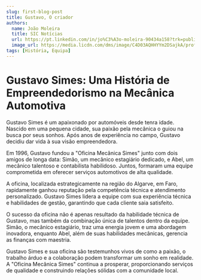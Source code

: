 ```yaml
---
slug: first-blog-post
title: Gustavo, O criador
authors:
  name: João Moleira
  title: SIC Notícias
  url: https://pt.linkedin.com/in/jo%C3%A3o-moleira-90434a158?trk=public_profile_browsemap-profile
  image_url: https://media.licdn.com/dms/image/C4D03AQHHYYm2DSajkA/profile-displayphoto-shrink_200_200/0/1615454628102?e=2147483647&v=beta&t=kurJI7J7QhS2Q6V9Cd2k345XLTLIOJHK8ZfOULOZTIM
tags: [História, Equipa]
---
```


# Gustavo Simes: Uma História de Empreendedorismo na Mecânica Automotiva

Gustavo Simes é um apaixonado por automóveis desde tenra idade. Nascido em uma pequena cidade, sua paixão pela mecânica o guiou na busca por seus sonhos. Após anos de experiência no campo, Gustavo decidiu dar vida à sua visão empreendedora.

Em 1996, Gustavo fundou a "Oficina Mecânica Simes" junto com dois amigos de longa data: Simão, um mecânico estagiário dedicado, e Abel, um mecânico talentoso e contabilista habilidoso. Juntos, formaram uma equipe comprometida em oferecer serviços automotivos de alta qualidade.

A oficina, localizada estrategicamente na região do Algarve, em Faro, rapidamente ganhou reputação pela competência técnica e atendimento personalizado. Gustavo Simes lidera a equipe com sua experiência técnica e habilidades de gestão, garantindo que cada cliente saia satisfeito.

O sucesso da oficina não é apenas resultado da habilidade técnica de Gustavo, mas também da combinação única de talentos dentro da equipe. Simão, o mecânico estagiário, traz uma energia jovem e uma abordagem inovadora, enquanto Abel, além de suas habilidades mecânicas, gerencia as finanças com maestria.

Gustavo Simes e sua oficina são testemunhos vivos de como a paixão, o trabalho árduo e a colaboração podem transformar um sonho em realidade. A "Oficina Mecânica Simes" continua a prosperar, proporcionando serviços de qualidade e construindo relações sólidas com a comunidade local.
